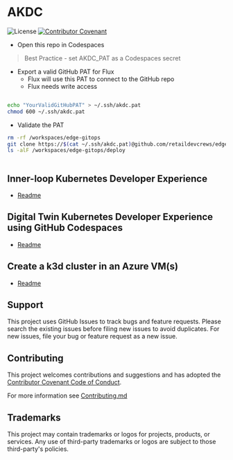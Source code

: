 # AKDC

![License](https://img.shields.io/badge/license-MIT-green.svg)
[![Contributor Covenant](https://img.shields.io/badge/Contributor%20Covenant-2.1-4baaaa.svg)](code_of_conduct.md)

- Open this repo in Codespaces

> Best Practice - set AKDC_PAT as a Codespaces secret

- Export a valid GitHub PAT for Flux
  - Flux will use this PAT to connect to the GitHub repo
  - Flux needs write access

```bash

echo "YourValidGitHubPAT" > ~/.ssh/akdc.pat
chmod 600 ~/.ssh/akdc.pat

```

- Validate the PAT

```bash
rm -rf /workspaces/edge-gitops  
git clone https://$(cat ~/.ssh/akdc.pat)@github.com/retaildevcrews/edge-gitops /workspaces/edge-gitops
ls -alF /workspaces/edge-gitops/deploy
  
```

## Inner-loop Kubernetes Developer Experience

- [Readme](./inner-loop/README.md)

## Digital Twin Kubernetes Developer Experience using GitHub Codespaces

- [Readme](./digital-twin/README.md)

## Create a k3d cluster in an Azure VM(s)

- [Readme](./azure-vms/README.md)

## Support

This project uses GitHub Issues to track bugs and feature requests. Please search the existing issues before filing new issues to avoid duplicates.  For new issues, file your bug or feature request as a new issue.

## Contributing

This project welcomes contributions and suggestions and has adopted the [Contributor Covenant Code of Conduct](https://www.contributor-covenant.org/version/2/1/code_of_conduct.html).

For more information see [Contributing.md](./.github/CONTRIBUTING.md)

## Trademarks

This project may contain trademarks or logos for projects, products, or services. Any use of third-party trademarks or logos are subject to those third-party's policies.
